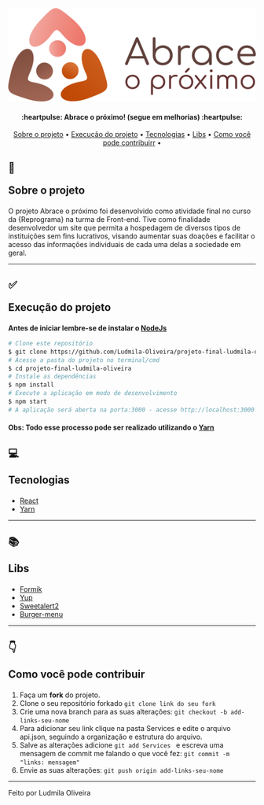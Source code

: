 <img src="https://github.com/Ludmila-Oliveira/projeto-final-ludmila-oliveira/blob/master/src/Images/logoAbraceOProximo.png"/>    
<h4 align="center"> 
  :heartpulse: Abrace o próximo! (segue em melhorias) :heartpulse:
</h4>
<p align="center">
 <a href="#sobre-o-projeto">Sobre o projeto</a> •
 <a href="#execucao-do-projeto">Execução do projeto</a> • 
 <a href="#tecnologias">Tecnologias</a> • 
 <a href="#libs">Libs</a> • 
 <a href="#como-voce-pode-contribuir">Como você pode contribuirr</a> •
</p>

## :page_facing_up: <p id="sobre-o-projeto">Sobre o projeto</p>
O projeto Abrace o próximo foi desenvolvido como atividade final no curso da {Reprograma} na turma de Front-end. Tive como finalidade desenvolvedor um site que permita a hospedagem de diversos tipos de instituições sem fins lucrativos, visando aumentar suas doações e facilitar o acesso das informações individuais de cada uma delas a sociedade em geral.

---   
## :white_check_mark: <p id="execucao-do-projeto">Execução do projeto</p>

**Antes de iniciar lembre-se de instalar o [NodeJs](https://nodejs.org/en/)**

```bash
# Clone este repositório
$ git clone https://github.com/Ludmila-Oliveira/projeto-final-ludmila-oliveira
# Acesse a pasta do projeto no terminal/cmd
$ cd projeto-final-ludmila-oliveira
# Instale as dependências
$ npm install
# Execute a aplicação em modo de desenvolvimento
$ npm start
# A aplicação será aberta na porta:3000 - acesse http://localhost:3000
```
#### Obs: Todo esse processo pode ser realizado utilizando o [Yarn](https://yarnpkg.com/)


## :computer: <p id="tecnologias">Tecnologias</p>
- [React](https://pt-br.reactjs.org/) 
- [Yarn](https://yarnpkg.com/)  
---   

## :books: <p id="libs">Libs</p>
- [Formik](https://formik.org/) 
- [Yup](https://www.npmjs.com/package/yup)  
- [Sweetalert2](https://sweetalert2.github.io/)
- [Burger-menu](https://github.com/negomi/react-burger-menu)
---   
  
## :point_down: <p id="como-voce-pode-contribuir">Como você pode contribuir</p>
1. Faça um **fork** do projeto.
2. Clone o seu repositório forkado `git clone link do seu fork`
3. Crie uma nova branch para as suas alterações: `git checkout -b add-links-seu-nome`
4. Para adicionar seu link clique na pasta Services e edite o arquivo api.json, seguindo a organização e estrutura do arquivo.  
5. Salve as alterações adicione `git add Services ` e escreva uma mensagem de commit me falando o que você fez: `git commit -m "links: mensagem"`
6. Envie as suas alterações: `git push origin add-links-seu-nome`
---



Feito por Ludmila Oliveira  
